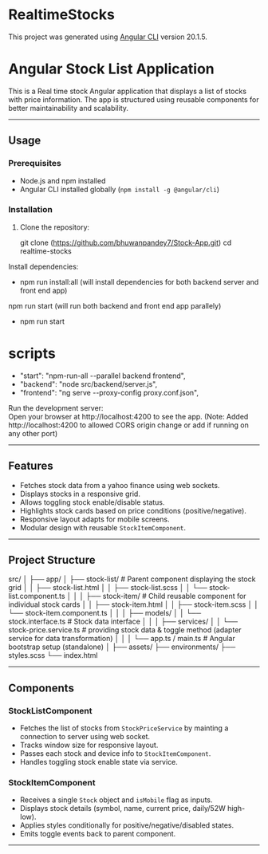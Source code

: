 # RealtimeStocks

This project was generated using [Angular CLI](https://github.com/angular/angular-cli) version 20.1.5.

# Angular Stock List Application

This is a Real time stock Angular application that displays a list of stocks with price information. The app is structured using reusable components for better maintainability and scalability.

---

## Usage

### Prerequisites

- Node.js and npm installed
- Angular CLI installed globally (`npm install -g @angular/cli`)

### Installation

1. Clone the repository:

   git clone (https://github.com/bhuwanpandey7/Stock-App.git)
   cd realtime-stocks

Install dependencies:
 - npm run install:all  (will install dependencies for both backend server and front end app)

 npm run start (will run both backend and front end app parallely)
 - npm run start

  # scripts #
 -  "start": "npm-run-all --parallel backend frontend",
 -  "backend": "node src/backend/server.js",
 -  "frontend": "ng serve --proxy-config proxy.conf.json",

Run the development server:  
 Open your browser at http://localhost:4200 to see the app. 
   (Note: Added http://localhost:4200 to allowed CORS origin change or add if running on any other port)

---

## Features

- Fetches stock data from a yahoo finance using web sockets.
- Displays stocks in a responsive grid.
- Allows toggling stock enable/disable status.
- Highlights stock cards based on price conditions (positive/negative).
- Responsive layout adapts for mobile screens.
- Modular design with reusable `StockItemComponent`.

---

## Project Structure

src/
│
├── app/
│ ├── stock-list/ # Parent component displaying the stock grid
│ │ ├── stock-list.html
│ │ ├── stock-list.scss
│ │ └── stock-list.component.ts
│ │
│ ├── stock-item/ # Child reusable component for individual stock cards
│ │ ├── stock-item.html
│ │ ├── stock-item.scss
│ │ └── stock-item.component.ts
│ │
│ ├── models/
│ │ └── stock.interface.ts # Stock data interface
│ │
│ ├── services/
│ │ └── stock-price.service.ts # providing stock data & toggle method (adapter service for data transformation)
│ │
│ └── app.ts / main.ts # Angular bootstrap setup (standalone)
│
├── assets/
├── environments/
├── styles.scss
└── index.html

---

## Components

### StockListComponent

- Fetches the list of stocks from `StockPriceService` by mainting a connection to server using web socket.
- Tracks window size for responsive layout.
- Passes each stock and device info to `StockItemComponent`.
- Handles toggling stock enable state via service.

### StockItemComponent

- Receives a single `Stock` object and `isMobile` flag as inputs.
- Displays stock details (symbol, name, current price, daily/52W high-low).
- Applies styles conditionally for positive/negative/disabled states.
- Emits toggle events back to parent component.

---
